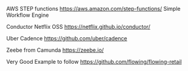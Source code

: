 

AWS STEP functions
https://aws.amazon.com/step-functions/
Simple Workflow Engine

Conductor Netflix OSS
https://netflix.github.io/conductor/


Uber Cadence
https://github.com/uber/cadence

Zeebe from Camunda
https://zeebe.io/


Very Good Example to follow
https://github.com/flowing/flowing-retail
